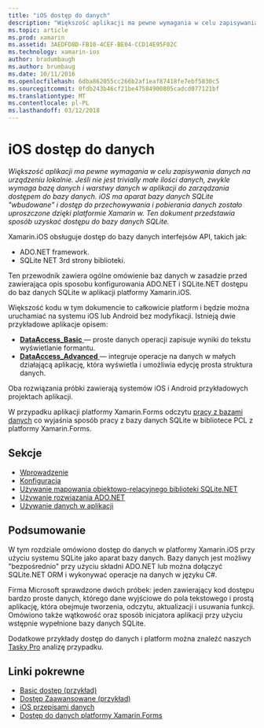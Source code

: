 ```yaml
---
title: "iOS dostęp do danych"
description: "Większość aplikacji ma pewne wymagania w celu zapisywania danych na urządzeniu lokalnie. Jeśli nie jest trivially małe ilości danych, zwykle wymaga bazę danych i warstwy danych w aplikacji do zarządzania dostępem do bazy danych. iOS ma aparat bazy danych SQLite \"wbudowane\" i dostęp do przechowywania i pobierania danych zostało uproszczone dzięki platformie Xamarin w. Ten dokument przedstawia sposób uzyskać dostępu do bazy danych SQLite."
ms.topic: article
ms.prod: xamarin
ms.assetid: 3AEDFD8D-FB10-4CEF-BE04-CCD14E95F02C
ms.technology: xamarin-ios
author: bradumbaugh
ms.author: brumbaug
ms.date: 10/11/2016
ms.openlocfilehash: 6dba862055cc266b2af1eaf87418fe7ebf5830c5
ms.sourcegitcommit: 0fdb243b46cf21be47584900805cadcd077121bf
ms.translationtype: MT
ms.contentlocale: pl-PL
ms.lasthandoff: 03/12/2018
---
```

# <a name="ios-data-access"></a>iOS dostęp do danych

_Większość aplikacji ma pewne wymagania w celu zapisywania danych na urządzeniu lokalnie. Jeśli nie jest trivially małe ilości danych, zwykle wymaga bazę danych i warstwy danych w aplikacji do zarządzania dostępem do bazy danych. iOS ma aparat bazy danych SQLite "wbudowane" i dostęp do przechowywania i pobierania danych zostało uproszczone dzięki platformie Xamarin w. Ten dokument przedstawia sposób uzyskać dostępu do bazy danych SQLite._

Xamarin.iOS obsługuje dostęp do bazy danych interfejsów API, takich jak:

-  ADO.NET framework.
-  SQLite NET 3rd strony biblioteki.

Ten przewodnik zawiera ogólne omówienie baz danych w zasadzie przed zawierająca opis sposobu konfigurowania ADO.NET i SQLite.NET dostępu do baz danych SQLite w aplikacji platformy Xamarin.iOS. 

Większość kodu w tym dokumencie to całkowicie platform i będzie można uruchamiać na systemu iOS lub Android bez modyfikacji. Istnieją dwie przykładowe aplikacje opisem:

-  [**DataAccess_Basic** ](https://github.com/xamarin/mobile-samples/tree/master/DataAccess/Basic) — proste danych operacji zapisuje wyniki do tekstu wyświetlanie formantu.
-  [**DataAccess_Advanced** ](https://github.com/xamarin/mobile-samples/tree/master/DataAccess/Advanced) — integruje operacje na danych w małych działającą aplikację, która wyświetla i umożliwia edycję prosta struktura danych.

Oba rozwiązania próbki zawierają systemów iOS i Android przykładowych projektach aplikacji.

W przypadku aplikacji platformy Xamarin.Forms odczytu [pracy z bazami danych](~/xamarin-forms/app-fundamentals/databases.md) co wyjaśnia sposób pracy z bazy danych SQLite w bibliotece PCL z platformy Xamarin.Forms.

## <a name="sections"></a>Sekcje

-  [Wprowadzenie](introduction.md)
-  [Konfiguracja](configuration.md)
-  [Używanie mapowania obiektowo-relacyjnego biblioteki SQLite.NET](using-sqlite-orm.md)
-  [Używanie rozwiązania ADO.NET](using-adonet.md)
-  [Używanie danych w aplikacji](using-data-in-an-app.md)


## <a name="summary"></a>Podsumowanie

W tym rozdziale omówiono dostęp do danych w platformy Xamarin.iOS przy użyciu systemu SQLite jako aparat bazy danych. Bazy danych jest możliwy "bezpośrednio" przy użyciu składni ADO.NET lub można dołączyć SQLite.NET ORM i wykonywać operacje na danych w języku C#.

Firma Microsoft sprawdzone dwóch próbek: jeden zawierający kod dostępu bardzo proste danych, którego dane wyjściowe do pola tekstowego i prostą aplikację, która obejmuje tworzenia, odczytu, aktualizacji i usuwania funkcji. Omówiono także wątkowość oraz sposób inicjatora aplikacji przy użyciu wstępnie wypełnione bazy danych SQLite.

Dodatkowe przykłady dostęp do danych i platform można znaleźć naszych [Tasky Pro](~/cross-platform/app-fundamentals/building-cross-platform-applications/case-study-tasky.md) analizę przypadku.

## <a name="related-links"></a>Linki pokrewne

- [Basic dostęp (przykład)](https://github.com/xamarin/mobile-samples/tree/master/DataAccess/Basic)
- [Dostęp Zaawansowane (przykład)](https://github.com/xamarin/mobile-samples/tree/master/DataAccess/Advanced)
- [iOS przepisami danych](https://developer.xamarin.com/recipes/ios/data/sqlite/)
- [Dostęp do danych platformy Xamarin.Forms](~/xamarin-forms/app-fundamentals/databases.md)
